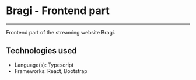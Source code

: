 # Bragi - Frontend part
-----

Frontend part of the streaming website Bragi.

## Technologies used
- Language(s): Typescript
- Frameworks: React, Bootstrap